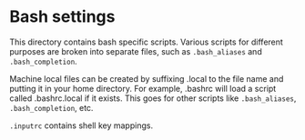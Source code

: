 # Bash settings

This directory contains bash specific scripts. Various scripts for different
purposes are broken into separate files, such as `.bash_aliases` and
`.bash_completion`.

Machine local files can be created by suffixing .local to the file name and
putting it in your home directory. For example, .bashrc will load a script
called .bashrc.local if it exists. This goes for other scripts like
`.bash_aliases`, `.bash_completion`, etc.

`.inputrc` contains shell key mappings.
